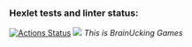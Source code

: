### Hexlet tests and linter status:
[![Actions Status](https://github.com/domospb/python-project-lvl1/workflows/hexlet-check/badge.svg)](https://github.com/domospb/python-project-lvl1/actions)
<a href="https://codeclimate.com/github/domospb/python-project-lvl1/maintainability"><img src="https://api.codeclimate.com/v1/badges/0b1f28a4d7be784b017f/maintainability" /></a>
<i>This is BrainUcking Games</i>